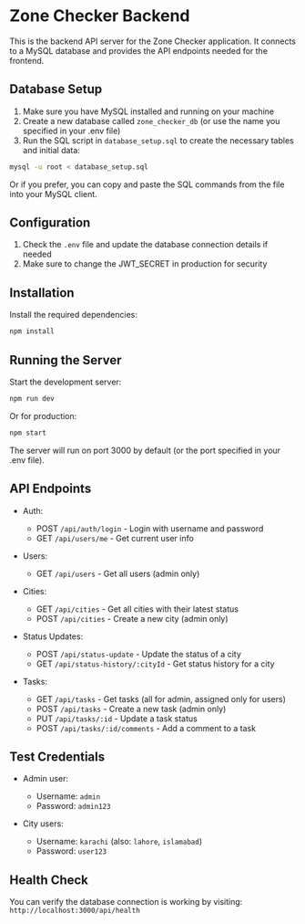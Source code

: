 
# Zone Checker Backend

This is the backend API server for the Zone Checker application. It connects to a MySQL database and provides the API endpoints needed for the frontend.

## Database Setup

1. Make sure you have MySQL installed and running on your machine
2. Create a new database called `zone_checker_db` (or use the name you specified in your .env file)
3. Run the SQL script in `database_setup.sql` to create the necessary tables and initial data:

```bash
mysql -u root < database_setup.sql
```

Or if you prefer, you can copy and paste the SQL commands from the file into your MySQL client.

## Configuration

1. Check the `.env` file and update the database connection details if needed
2. Make sure to change the JWT_SECRET in production for security

## Installation

Install the required dependencies:

```bash
npm install
```

## Running the Server

Start the development server:

```bash
npm run dev
```

Or for production:

```bash
npm start
```

The server will run on port 3000 by default (or the port specified in your .env file).

## API Endpoints

- Auth:
  - POST `/api/auth/login` - Login with username and password
  - GET `/api/users/me` - Get current user info

- Users:
  - GET `/api/users` - Get all users (admin only)

- Cities:
  - GET `/api/cities` - Get all cities with their latest status
  - POST `/api/cities` - Create a new city (admin only)

- Status Updates:
  - POST `/api/status-update` - Update the status of a city
  - GET `/api/status-history/:cityId` - Get status history for a city

- Tasks:
  - GET `/api/tasks` - Get tasks (all for admin, assigned only for users)
  - POST `/api/tasks` - Create a new task (admin only)
  - PUT `/api/tasks/:id` - Update a task status
  - POST `/api/tasks/:id/comments` - Add a comment to a task

## Test Credentials

- Admin user:
  - Username: `admin`
  - Password: `admin123`

- City users:
  - Username: `karachi` (also: `lahore`, `islamabad`)
  - Password: `user123`

## Health Check

You can verify the database connection is working by visiting:
`http://localhost:3000/api/health`

